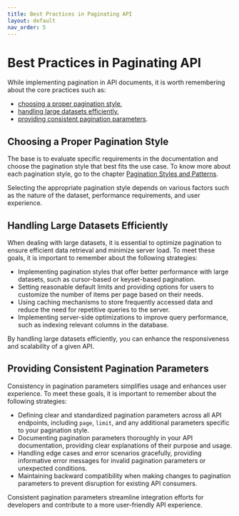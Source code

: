 ```yaml
---
title: Best Practices in Paginating API
layout: default
nav_order: 5
---
```


# Best Practices in Paginating API

While implementing pagination in API documents, it is worth remembering about the core practices such as:
- [choosing a proper pagination style](#Choosing-a-Proper-Pagination-Style),
- [handling large datasets efficiently](#Handling-Large_Datasets),
- [providing consistent pagination parameters](#Providing-Consistent-Pagination-Parameters).

<a id="Choosing-a-Proper-Pagination-Style"></a>
## Choosing a Proper Pagination Style

The base is to evaluate specific requirements in the documentation and choose the pagination style that best fits the use case. To know more about each pagination style, go to the chapter [Pagination Styles and Patterns](Pagination_Styles_and_Patterns).

Selecting the appropriate pagination style depends on various factors such as the nature of the dataset, performance requirements, and user experience. 

<a id="Handling-Large_Datasets"></a>
## Handling Large Datasets Efficiently

When dealing with large datasets, it is essential to optimize pagination to ensure efficient data retrieval and minimize server load. To meet these goals, it is important to remember about the following strategies:

- Implementing pagination styles that offer better performance with large datasets, such as cursor-based or keyset-based pagination.
- Setting reasonable default limits and providing options for users to customize the number of items per page based on their needs.
- Using caching mechanisms to store frequently accessed data and reduce the need for repetitive queries to the server.
- Implementing server-side optimizations to improve query performance, such as indexing relevant columns in the database.

By handling large datasets efficiently, you can enhance the responsiveness and scalability of a given API.

<a id="Providing-Consistent-Pagination-Parameters"></a>
## Providing Consistent Pagination Parameters

Consistency in pagination parameters simplifies usage and enhances user experience. To meet these goals, it is important to remember about the following strategies:

- Defining clear and standardized pagination parameters across all API endpoints, including `page`, `limit`, and any additional parameters specific to your pagination style.
- Documenting pagination parameters thoroughly in your API documentation, providing clear explanations of their purpose and usage.
- Handling edge cases and error scenarios gracefully, providing informative error messages for invalid pagination parameters or unexpected conditions.
- Maintaining backward compatibility when making changes to pagination parameters to prevent disruption for existing API consumers.

Consistent pagination parameters streamline integration efforts for developers and contribute to a more user-friendly API experience.

